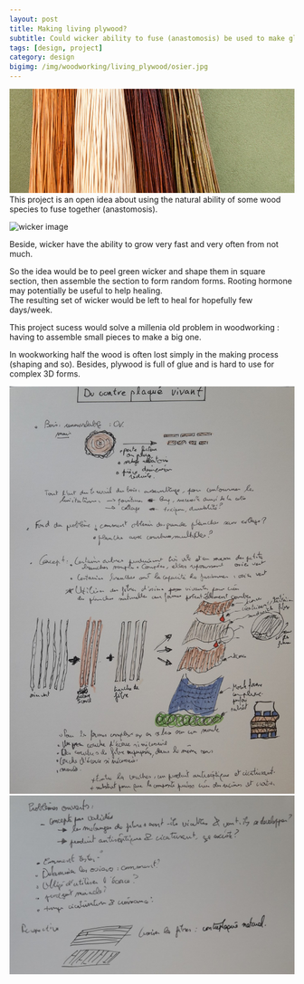 ```yaml
---
layout: post
title: Making living plywood?
subtitle: Could wicker ability to fuse (anastomosis) be used to make glueless 3D plywood?
tags: [design, project]
category: design
bigimg: /img/woodworking/living_plywood/osier.jpg
---
```

![wicker image](/img/woodworking/living_plywood/osier.jpg)
This project is an open idea about using the natural ability of some wood species to fuse together (anastomosis).

![wicker image](/img/woodworking/living_plywood/anastomose.jpeg)

Beside, wicker have the ability to grow very fast and very often from not much.

So the idea would be to peel green wicker and shape them in square section, then assemble the section to form random forms.
Rooting hormone may potentially be useful to help healing.  
The resulting set of wicker would be left to heal for hopefully few days/week.

This project sucess would solve a millenia old problem in  woodworking : having to assemble small pieces to make a big one.

In wookworking half the wood is often lost simply in the making process (shaping and so).
Besides, plywood is full of glue and is hard to use for complex 3D forms.

![wicker image](/img/woodworking/living_plywood/living_plywood_1a.jpg)
![wicker image](/img/woodworking/living_plywood/living_plywood_1b.jpg) 